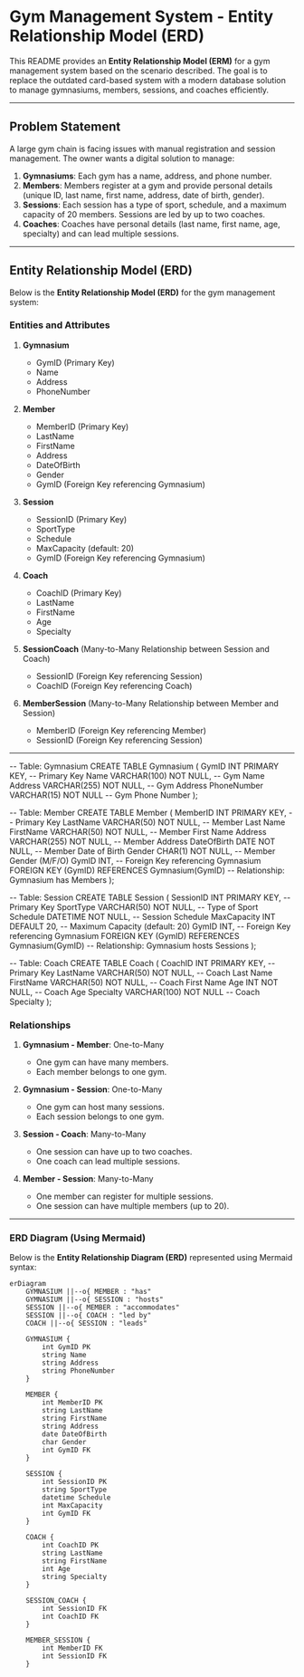 # Gym Management System - Entity Relationship Model (ERD)

This README provides an **Entity Relationship Model (ERM)** for a gym management system based on the scenario described. The goal is to replace the outdated card-based system with a modern database solution to manage gymnasiums, members, sessions, and coaches efficiently.

---

## Problem Statement

A large gym chain is facing issues with manual registration and session management. The owner wants a digital solution to manage:

1. **Gymnasiums**: Each gym has a name, address, and phone number.
2. **Members**: Members register at a gym and provide personal details (unique ID, last name, first name, address, date of birth, gender).
3. **Sessions**: Each session has a type of sport, schedule, and a maximum capacity of 20 members. Sessions are led by up to two coaches.
4. **Coaches**: Coaches have personal details (last name, first name, age, specialty) and can lead multiple sessions.

---

## Entity Relationship Model (ERD)

Below is the **Entity Relationship Model (ERD)** for the gym management system:

### Entities and Attributes

1. **Gymnasium**
   - GymID (Primary Key)
   - Name
   - Address
   - PhoneNumber

2. **Member**
   - MemberID (Primary Key)
   - LastName
   - FirstName
   - Address
   - DateOfBirth
   - Gender
   - GymID (Foreign Key referencing Gymnasium)

3. **Session**
   - SessionID (Primary Key)
   - SportType
   - Schedule
   - MaxCapacity (default: 20)
   - GymID (Foreign Key referencing Gymnasium)

4. **Coach**
   - CoachID (Primary Key)
   - LastName
   - FirstName
   - Age
   - Specialty

5. **SessionCoach** (Many-to-Many Relationship between Session and Coach)
   - SessionID (Foreign Key referencing Session)
   - CoachID (Foreign Key referencing Coach)

6. **MemberSession** (Many-to-Many Relationship between Member and Session)
   - MemberID (Foreign Key referencing Member)
   - SessionID (Foreign Key referencing Session)

---
-- Table: Gymnasium
CREATE TABLE Gymnasium (
    GymID INT PRIMARY KEY,          -- Primary Key
    Name VARCHAR(100) NOT NULL,     -- Gym Name
    Address VARCHAR(255) NOT NULL,  -- Gym Address
    PhoneNumber VARCHAR(15) NOT NULL -- Gym Phone Number
);

-- Table: Member
CREATE TABLE Member (
    MemberID INT PRIMARY KEY,       -- Primary Key
    LastName VARCHAR(50) NOT NULL,  -- Member Last Name
    FirstName VARCHAR(50) NOT NULL, -- Member First Name
    Address VARCHAR(255) NOT NULL,  -- Member Address
    DateOfBirth DATE NOT NULL,      -- Member Date of Birth
    Gender CHAR(1) NOT NULL,        -- Member Gender (M/F/O)
    GymID INT,                      -- Foreign Key referencing Gymnasium
    FOREIGN KEY (GymID) REFERENCES Gymnasium(GymID) -- Relationship: Gymnasium has Members
);

-- Table: Session
CREATE TABLE Session (
    SessionID INT PRIMARY KEY,      -- Primary Key
    SportType VARCHAR(50) NOT NULL, -- Type of Sport
    Schedule DATETIME NOT NULL,     -- Session Schedule
    MaxCapacity INT DEFAULT 20,     -- Maximum Capacity (default: 20)
    GymID INT,                      -- Foreign Key referencing Gymnasium
    FOREIGN KEY (GymID) REFERENCES Gymnasium(GymID) -- Relationship: Gymnasium hosts Sessions
);

-- Table: Coach
CREATE TABLE Coach (
    CoachID INT PRIMARY KEY,        -- Primary Key
    LastName VARCHAR(50) NOT NULL,  -- Coach Last Name
    FirstName VARCHAR(50) NOT NULL, -- Coach First Name
    Age INT NOT NULL,               -- Coach Age
    Specialty VARCHAR(100) NOT NULL -- Coach Specialty
);



### Relationships

1. **Gymnasium - Member**: One-to-Many
   - One gym can have many members.
   - Each member belongs to one gym.

2. **Gymnasium - Session**: One-to-Many
   - One gym can host many sessions.
   - Each session belongs to one gym.

3. **Session - Coach**: Many-to-Many
   - One session can have up to two coaches.
   - One coach can lead multiple sessions.

4. **Member - Session**: Many-to-Many
   - One member can register for multiple sessions.
   - One session can have multiple members (up to 20).

---

### ERD Diagram (Using Mermaid)

Below is the **Entity Relationship Diagram (ERD)** represented using Mermaid syntax:

```mermaid
erDiagram
    GYMNASIUM ||--o{ MEMBER : "has"
    GYMNASIUM ||--o{ SESSION : "hosts"
    SESSION ||--o{ MEMBER : "accommodates"
    SESSION ||--o{ COACH : "led by"
    COACH ||--o{ SESSION : "leads"

    GYMNASIUM {
        int GymID PK
        string Name
        string Address
        string PhoneNumber
    }

    MEMBER {
        int MemberID PK
        string LastName
        string FirstName
        string Address
        date DateOfBirth
        char Gender
        int GymID FK
    }

    SESSION {
        int SessionID PK
        string SportType
        datetime Schedule
        int MaxCapacity
        int GymID FK
    }

    COACH {
        int CoachID PK
        string LastName
        string FirstName
        int Age
        string Specialty
    }

    SESSION_COACH {
        int SessionID FK
        int CoachID FK
    }

    MEMBER_SESSION {
        int MemberID FK
        int SessionID FK
    }
